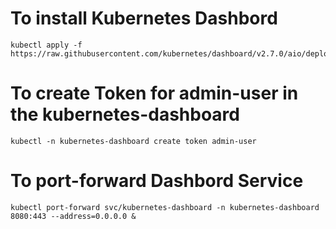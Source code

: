 
# To install Kubernetes Dashbord
```
kubectl apply -f https://raw.githubusercontent.com/kubernetes/dashboard/v2.7.0/aio/deploy/recommended.yaml
```
# To create Token for admin-user in the kubernetes-dashboard
```
kubectl -n kubernetes-dashboard create token admin-user
```
# To port-forward Dashbord Service
```
kubectl port-forward svc/kubernetes-dashboard -n kubernetes-dashboard 8080:443 --address=0.0.0.0 &
```
